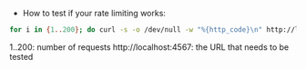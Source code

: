 - How to test if your rate limiting works:

```bash
for i in {1..200}; do curl -s -o /dev/null -w "%{http_code}\n" http://localhost:4567; done
```

1..200: number of requests
http://localhost:4567: the URL that needs to be tested

